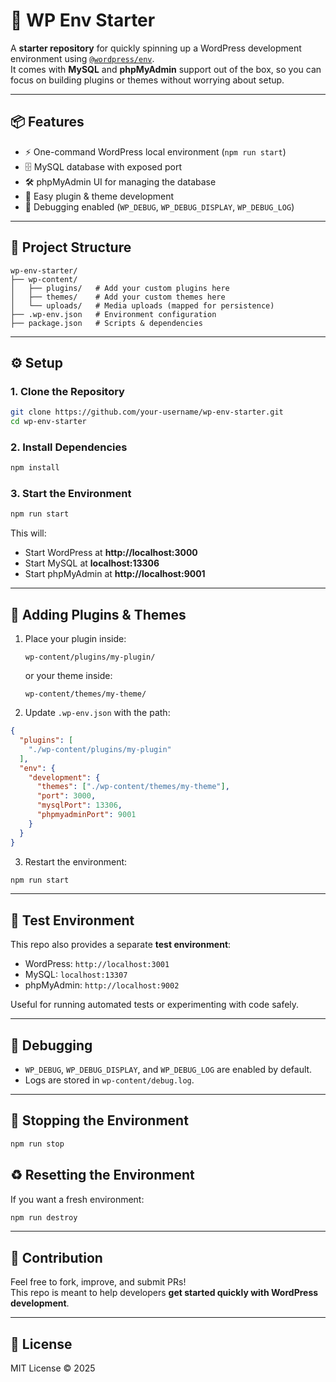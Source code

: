 # 🚀 WP Env Starter

A **starter repository** for quickly spinning up a WordPress development environment using [`@wordpress/env`](https://developer.wordpress.org/block-editor/reference-guides/packages/packages-env/).  
It comes with **MySQL** and **phpMyAdmin** support out of the box, so you can focus on building plugins or themes without worrying about setup.

---

## 📦 Features

- ⚡ One-command WordPress local environment (`npm run start`)
- 🗄️ MySQL database with exposed port
- 🛠 phpMyAdmin UI for managing the database
- 🔌 Easy plugin & theme development
- 🐞 Debugging enabled (`WP_DEBUG`, `WP_DEBUG_DISPLAY`, `WP_DEBUG_LOG`)

---

## 📂 Project Structure

```
wp-env-starter/
├── wp-content/
│   ├── plugins/   # Add your custom plugins here
│   ├── themes/    # Add your custom themes here
│   └── uploads/   # Media uploads (mapped for persistence)
├── .wp-env.json   # Environment configuration
├── package.json   # Scripts & dependencies
```

---

## ⚙️ Setup

### 1. Clone the Repository
```bash
git clone https://github.com/your-username/wp-env-starter.git
cd wp-env-starter
```

### 2. Install Dependencies
```bash
npm install
```

### 3. Start the Environment
```bash
npm run start
```

This will:
- Start WordPress at **http://localhost:3000**
- Start MySQL at **localhost:13306**
- Start phpMyAdmin at **http://localhost:9001**

---

## 🔌 Adding Plugins & Themes

1. Place your plugin inside:
   ```
   wp-content/plugins/my-plugin/
   ```
   or your theme inside:
   ```
   wp-content/themes/my-theme/
   ```

2. Update `.wp-env.json` with the path:

```json
{
  "plugins": [
    "./wp-content/plugins/my-plugin"
  ],
  "env": {
    "development": {
      "themes": ["./wp-content/themes/my-theme"],
      "port": 3000,
      "mysqlPort": 13306,
      "phpmyadminPort": 9001
    }
  }
}
```

3. Restart the environment:
```bash
npm run start
```

---

## 🧪 Test Environment

This repo also provides a separate **test environment**:

- WordPress: `http://localhost:3001`
- MySQL: `localhost:13307`
- phpMyAdmin: `http://localhost:9002`

Useful for running automated tests or experimenting with code safely.

---

## 🐞 Debugging

- `WP_DEBUG`, `WP_DEBUG_DISPLAY`, and `WP_DEBUG_LOG` are enabled by default.
- Logs are stored in `wp-content/debug.log`.

---

## 🛑 Stopping the Environment

```bash
npm run stop
```

## ♻️ Resetting the Environment

If you want a fresh environment:

```bash
npm run destroy
```

---

## 🤝 Contribution

Feel free to fork, improve, and submit PRs!  
This repo is meant to help developers **get started quickly with WordPress development**.

---

## 📜 License

MIT License © 2025
